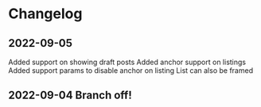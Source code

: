 # Changelog

## 2022-09-05
Added support on showing draft posts
Added anchor support on listings
Added support params to disable anchor on listing
List can also be framed

## 2022-09-04 Branch off!
